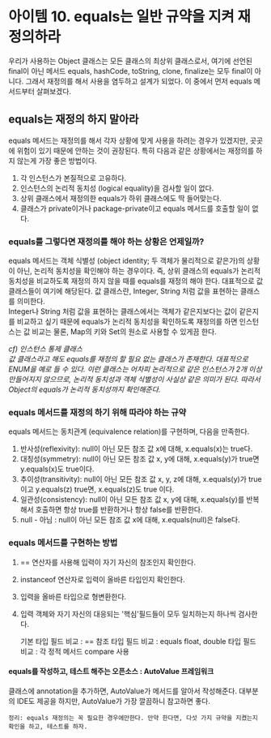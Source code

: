 # 아이템 10. equals는 일반 규약을 지켜 재정의하라

우리가 사용하는 Object 클래스는 모든 클래스의 최상위 클래스로서, 여기에 선언된 final이 아닌 메서드 equals, hashCode, toString, clone,
finalize는 모두 final이 아니다. 그래서 재정의를 해서 사용을 염두하고 설계가 되었다. 이 중에서 먼저 equals 메서드부터 살펴보겠다.

## equals는 재정의 하지 말아라

equals 메서드는 재정의를 해서 각자 상황에 맞게 사용을 하려는 경우가 있겠지만, 곳곳에 위험이 있기 때문에 안하는 것이 권장된다. 
특히 다음과 같은 상황에서는 재정의를 하지 않는게 가장 좋은 방법이다.

1. 각 인스턴스가 본질적으로 고유하다. 
2. 인스턴스의 논리적 동치성 (logical equality)을 검사할 일이 없다.  
3. 상위 클래스에서 재정의한 equals가 하위 클래스에도 딱 들어맞는다. 
4. 클래스가 private이거나 package-private이고 equals 메서드를 호출할 일이 없다.

### equals를 그렇다면 재정의를 해야 하는 상황은 언제일까? 
equals 메서드는 객체 식별성 (object identity; 두 객체가 물리적으로 같은가)의 상황이 아닌, 논리적 동치성을 확인해야 하는 경우이다. 즉, 
상위 클래스의 equals가 논리적 동치성을 비교하도록 재정의 하지 않을 때를 equals를 재정의 해야 한다. 대표적으로 값 클래스들이 여기에 해당된다.
값 클래스란, Integer, String 처럼 값을 표현하는 클래스를 의미한다. 
<br>
Integer나 String 처럼 값을 표현하는 클래스에서는 객체가 같은지보다는 값이 같은지를 비교하고 싶기 때문에 equals가 논리적 동치성을 확인하도록
재정의를 하면 인스턴스는 값 비교는 물론, Map의 키와 Set의 원소로 사용할 수 있게끔 한다. 

<I>cf) 인스턴스 통제 클래스 <br>
값 클래스라고 해도 equals를 재정의 할 필요 없는 클래스가 존재한다. 대표적으로 ENUM을 예로 들 수 있다. 이런 클래스는 어차피 논리적으로 같은 인스턴스가 2개 이상 만들어지지 않으므로, 논리적 동치성과 객체 식별성이
사실상 같은 의미가 된다. 따라서 Object의 equals가 논리적 동치성까지 확인해준다.</I>

### equals 메서드를 재정의 하기 위해 따라야 하는 규약
equals 메서드는 동치관계 (equivalence relation)를 구현하며, 다음을 만족한다. 
1) 반사성(reflexivity): null이 아닌 모든 참조 값 x에 대해, x.equals(x)는 true다. 
2) 대칭성(symmetry): null이 아닌 모든 참조 값 x, y에 대해, x.equals(y)가 true면 y.equals(x)도 true이다.
3) 추이성(transitivity): null이 아닌 모든 참조 값 x, y, z에 대해, x.equals(y)가 true이고 y.equals(z) true면, x.equals(z)도 true 이다.
4) 일관성(consistency): null이 아닌 모든 참조 값 x, y에 대해, x.equals(y)를 반복해서 호출하면 항상 true를 반환하거나 항상 false를 반환한다.
5) null - 아님 : null이 아닌 모든 참조 값 x에 대해, x.equals(null)은 false다.

### equals 메서드를 구현하는 방법
1. == 연산자를 사용해 입력이 자기 자신의 참조인지 확인한다. 
2. instanceof 연산자로 입력이 올바른 타입인지 확인한다. 
3. 입력을 올바른 타입으로 형변환한다. 
4. 입력 객체와 자기 자신의 대응되는 '핵심'필드들이 모두 일치하는지 하나씩 검사한다. 


    기본 타입 필드 비교 : ==
    참조 타입 필드 비교 : equals
    float, double 타입 필드 비교 : 각 정적 메서드 compare 사용

#### equals를 작성하고, 테스트 해주는 오픈소스 : AutoValue 프레임워크
클래스에 annotation을 추가하면, AutoValue가 메서드를 알아서 작성해준다. 대부분의 IDE도 제공을 하지만, AutoValue가 가장 깔끔하니 참고하면
좋다. 

    정리: equals 재정의는 꼭 필요한 경우에만한다. 만약 한다면, 다섯 가지 규약을 지켰는지 확인을 하고, 테스트를 하자.








